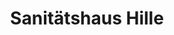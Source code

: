 ---
title: "Sanitätshaus Hille"
url: /vaihingen-an-der-enz/sanitaetshaus-hille/
shop: Sanitätshaus
---